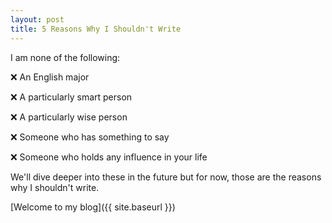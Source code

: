 ```yaml
---
layout: post
title: 5 Reasons Why I Shouldn't Write
---
```


I am none of the following:

❌ An English major

❌ A particularly smart person

❌ A particularly wise person

❌ Someone who has something to say

❌ Someone who holds any influence in your life

We'll dive deeper into these in the future but for now, those are the reasons why I shouldn't write.

[Welcome to my blog]({{ site.baseurl }})
